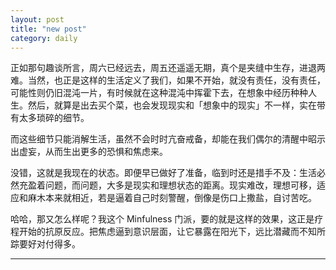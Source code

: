 ```yaml
---
layout: post
title: "new post"
category: daily
---
```


正如那句趣谈所言，周六已经远去，周五还遥遥无期，真个是夹缝中生存，进退两难。当然，也正是这样的生活定义了我们，如果不开始，就没有责任，没有责任，可能性则仍旧混沌一片，有时候就在这种混沌中挥霍下去，在想象中经历种种人生。然后，就算是出去买个菜，也会发现现实和「想象中的现实」不一样，实在带有太多琐碎的细节。

而这些细节只能消解生活，虽然不会时时亢奋戒备，却能在我们偶尔的清醒中昭示出虚妄，从而生出更多的恐惧和焦虑来。

没错，这就是我现在的状态。即便早已做好了准备，临到时还是措手不及：生活必然充盈着问题，而问题，大多是现实和理想状态的距离。现实难改，理想可移，适应和麻木本来就相近，若是逼着自己时刻警醒，倒像是伤口上撒盐，自讨苦吃。

哈哈，那又怎么样呢？我这个 Minfulness 门派，要的就是这样的效果，这正是疗程开始的抗原反应。把焦虑逼到意识层面，让它暴露在阳光下，远比潜藏而不知所踪要好对付得多。

---

